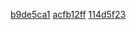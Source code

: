 [b9de5ca1](../pieces/identifiant/b9de5ca1)
[acfb12ff](../pieces/identifiant/acfb12ff)
[114d5f23](../pieces/identifiant/114d5f23)
